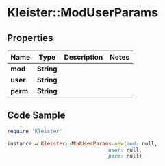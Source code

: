 # Kleister::ModUserParams

## Properties

Name | Type | Description | Notes
------------ | ------------- | ------------- | -------------
**mod** | **String** |  | 
**user** | **String** |  | 
**perm** | **String** |  | 

## Code Sample

```ruby
require 'Kleister'

instance = Kleister::ModUserParams.new(mod: null,
                                 user: null,
                                 perm: null)
```


